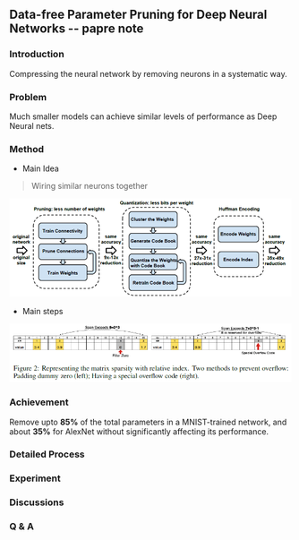 ## Data-free Parameter Pruning for Deep Neural Networks -- papre note
### Introduction

Compressing the neural network by removing neurons in a systematic way.

### Problem

Much smaller models can achieve similar levels of performance as Deep Neural nets.

### Method

* Main Idea

> Wiring similar neurons together

<p align="center">
<img src="img/process1.png">
</p>

* Main steps

![methods](img/process2.png)

### Achievement

Remove upto **85%** of the total parameters in a MNIST-trained network, and about **35%** for AlexNet without significantly affecting  its performance.

### Detailed Process


### Experiment


### Discussions


### Q & A
